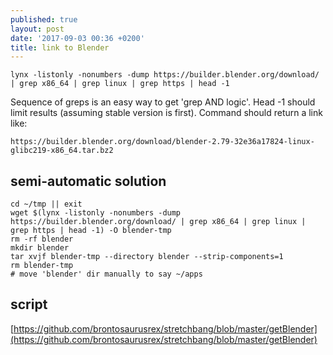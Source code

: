```yaml
---
published: true
layout: post
date: '2017-09-03 00:36 +0200'
title: link to Blender
---
```

    lynx -listonly -nonumbers -dump https://builder.blender.org/download/ | grep x86_64 | grep linux | grep https | head -1
    
Sequence of greps is an easy way to get 'grep AND logic'. Head -1 should limit results (assuming stable version is first). Command should return a link like:

    https://builder.blender.org/download/blender-2.79-32e36a17824-linux-glibc219-x86_64.tar.bz2
    
## semi-automatic solution

    cd ~/tmp || exit
    wget $(lynx -listonly -nonumbers -dump https://builder.blender.org/download/ | grep x86_64 | grep linux | grep https | head -1) -O blender-tmp
    rm -rf blender
    mkdir blender
    tar xvjf blender-tmp --directory blender --strip-components=1
    rm blender-tmp
    # move 'blender' dir manually to say ~/apps
    
 ## script
 
 [https://github.com/brontosaurusrex/stretchbang/blob/master/getBlender](https://github.com/brontosaurusrex/stretchbang/blob/master/getBlender)
